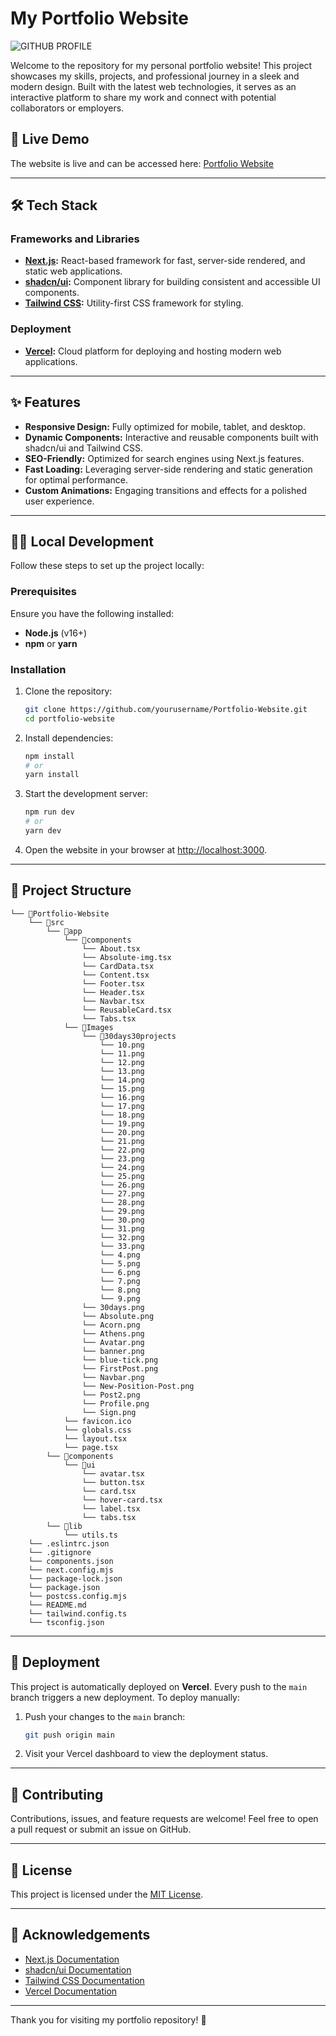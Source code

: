 # My Portfolio Website

![GITHUB PROFILE](https://github.com/user-attachments/assets/cbe0aeaf-ad4e-4253-a163-9a9dac62c542)

Welcome to the repository for my personal portfolio website! This project showcases my skills, projects, and professional journey in a sleek and modern design. Built with the latest web technologies, it serves as an interactive platform to share my work and connect with potential collaborators or employers.

## 🚀 Live Demo
The website is live and can be accessed here: [Portfolio Website](https://wali-portfolio-website.vercel.app/)

---

## 🛠️ Tech Stack

### Frameworks and Libraries
- **[Next.js](https://nextjs.org/):** React-based framework for fast, server-side rendered, and static web applications.
- **[shadcn/ui](https://shadcn.dev/):** Component library for building consistent and accessible UI components.
- **[Tailwind CSS](https://tailwindcss.com/):** Utility-first CSS framework for styling.

### Deployment
- **[Vercel](https://vercel.com/):** Cloud platform for deploying and hosting modern web applications.

---

## ✨ Features

- **Responsive Design:** Fully optimized for mobile, tablet, and desktop.
- **Dynamic Components:** Interactive and reusable components built with shadcn/ui and Tailwind CSS.
- **SEO-Friendly:** Optimized for search engines using Next.js features.
- **Fast Loading:** Leveraging server-side rendering and static generation for optimal performance.
- **Custom Animations:** Engaging transitions and effects for a polished user experience.

---

## 🧑‍💻 Local Development

Follow these steps to set up the project locally:

### Prerequisites

Ensure you have the following installed:
- **Node.js** (v16+)
- **npm** or **yarn**

### Installation

1. Clone the repository:
   ```bash
   git clone https://github.com/yourusername/Portfolio-Website.git
   cd portfolio-website
   ```

2. Install dependencies:
   ```bash
   npm install
   # or
   yarn install
   ```

3. Start the development server:
   ```bash
   npm run dev
   # or
   yarn dev
   ```

4. Open the website in your browser at [http://localhost:3000](http://localhost:3000).

---

## 📁 Project Structure

```plaintext
└── 📁Portfolio-Website
    └── 📁src
        └── 📁app
            └── 📁components
                └── About.tsx
                └── Absolute-img.tsx
                └── CardData.tsx
                └── Content.tsx
                └── Footer.tsx
                └── Header.tsx
                └── Navbar.tsx
                └── ReusableCard.tsx
                └── Tabs.tsx
            └── 📁Images
                └── 📁30days30projects
                    └── 10.png
                    └── 11.png
                    └── 12.png
                    └── 13.png
                    └── 14.png
                    └── 15.png
                    └── 16.png
                    └── 17.png
                    └── 18.png
                    └── 19.png
                    └── 20.png
                    └── 21.png
                    └── 22.png
                    └── 23.png
                    └── 24.png
                    └── 25.png
                    └── 26.png
                    └── 27.png
                    └── 28.png
                    └── 29.png
                    └── 30.png
                    └── 31.png
                    └── 32.png
                    └── 33.png
                    └── 4.png
                    └── 5.png
                    └── 6.png
                    └── 7.png
                    └── 8.png
                    └── 9.png
                └── 30days.png
                └── Absolute.png
                └── Acorn.png
                └── Athens.png
                └── Avatar.png
                └── banner.png
                └── blue-tick.png
                └── FirstPost.png
                └── Navbar.png
                └── New-Position-Post.png
                └── Post2.png
                └── Profile.png
                └── Sign.png
            └── favicon.ico
            └── globals.css
            └── layout.tsx
            └── page.tsx
        └── 📁components
            └── 📁ui
                └── avatar.tsx
                └── button.tsx
                └── card.tsx
                └── hover-card.tsx
                └── label.tsx
                └── tabs.tsx
        └── 📁lib
            └── utils.ts
    └── .eslintrc.json
    └── .gitignore
    └── components.json
    └── next.config.mjs
    └── package-lock.json
    └── package.json
    └── postcss.config.mjs
    └── README.md
    └── tailwind.config.ts
    └── tsconfig.json
```

---

## 🚀 Deployment

This project is automatically deployed on **Vercel**. Every push to the `main` branch triggers a new deployment. To deploy manually:

1. Push your changes to the `main` branch:
   ```bash
   git push origin main
   ```

2. Visit your Vercel dashboard to view the deployment status.

---

## 🤝 Contributing

Contributions, issues, and feature requests are welcome! Feel free to open a pull request or submit an issue on GitHub.

---

## 📝 License

This project is licensed under the [MIT License](LICENSE).

---

## 🙌 Acknowledgements

- [Next.js Documentation](https://nextjs.org/docs)
- [shadcn/ui Documentation](https://shadcn.dev/docs)
- [Tailwind CSS Documentation](https://tailwindcss.com/docs)
- [Vercel Documentation](https://vercel.com/docs)

---

Thank you for visiting my portfolio repository! 🎉
